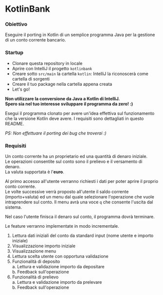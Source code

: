 # KotlinBank

### Obiettivo

Eseguire il porting in Kotlin di un semplice programma Java per la gestione 
di un conto corrente bancario.

### Startup

- Clonare questa repository in locale
- Aprire con IntelliJ il progetto `kotlinbank` 
- Creare sotto `src/main` la cartella `kotlin`: IntelliJ la riconoscerà come
cartella di sorgenti
- Creare il tuo package nella cartella appena creata
- Let's go!   

**Non utilizzare la conversione da Java a Kotlin di IntelliJ.**    
**Spero sia nel tuo interesse sviluppare il programma da zero! :)**    

Esegui il programma clonato per avere un'idea effettiva sul funzionamento che la
versione Kotlin deve avere. I requisiti sono dettagliati in questo README.

_PS: Non effettuare il porting dei bug che troverai :)_

### Requisiti 
  
Un conto corrente ha un proprietario ed una quantità di denaro iniziale.    
Le operazioni consentite sul conto sono il prelievo e il versamento di denaro.  
La valuta supportata è l'**euro**.  

Al primo accesso all'utente verranno richiesti i dati per poter aprire il proprio conto corrente.  
Le volte successive verrà proposto all'utente il saldo corrente (importo+valuta) ed un menu dal quale selezionare 
l'operazione che vuole intraprendere sul conto. Il menu avrà una voce `q` che consente l'uscita dal sistema.    

Nel caso l'utente finisca il denaro sul conto, il programma dovrà terminare.

Le feature verranno implementate in modo incrementale.  
1. Lettura dati iniziali del conto da standard input (nome utente e importo iniziale)
2. Visualizzazione importo iniziale
3. Visualizzazione menu
4. Lettura scelta utente con opportuna validazione
5. Funzionalità di deposito  
    a. Lettura e validazione importo da depositare  
    b. Feedback sull'operazione
6. Funzionalità di prelievo  
    a. Lettura e validazione importo da prelevare  
    b. Feedback sull'operazione
